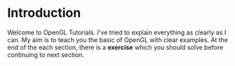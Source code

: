 # Introduction

Welcome to OpenGL Tutorials. I've tried to explain everything as clearly as I can. My aim is to teach you the basic of OpenGL
with clear examples. At the end of the each section, there is a **exercise** which you should solve before continuing to next
section.
